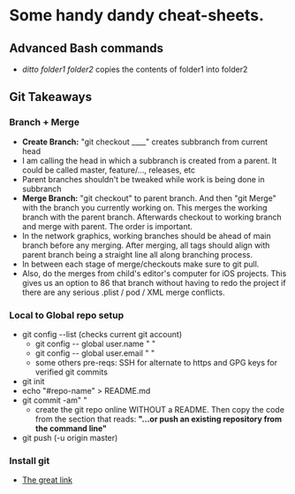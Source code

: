 # Some handy dandy cheat-sheets.




## Advanced Bash commands
- *ditto folder1 folder2* copies the contents of folder1 into folder2


## Git Takeaways
### Branch + Merge
  - **Create Branch:** "git checkout ____" creates subbranch from current head
  - I am calling the head in which a subbranch is created from a parent. It could be called master, feature/..., releases, etc
  - Parent branches shouldn't be tweaked while work is being done in subbranch
  - **Merge Branch:** "git checkout" to parent branch. And then "git Merge" with the branch you currently working on. This merges the working branch with the parent branch. Afterwards checkout to working branch and merge with parent. The order is important.
  - In the network graphics, working branches should be ahead of main branch before any merging. After merging, all tags should align with parent branch being a straight line all along branching process.
  - In between each stage of merge/checkouts make sure to git pull.
  - Also, do the merges from child's editor's computer for iOS projects. This gives us an option to 86 that branch without having to redo the project if there are any serious .plist / pod / XML merge conflicts.


### Local to Global repo setup
  - git config --list (checks current git account)
    - git config -- global user.name " "
    - git config -- global user.email " "
    - some others pre-reqs: SSH for alternate to https and GPG keys for verified git commits
  - git init
  - echo "#repo-name" > README.md
  - git commit -am" "
	- create the git repo online WITHOUT a README. Then copy the code from the section that reads: **"...or push an existing repository from the command line"** 
  - git push (-u origin master)
### Install git 
- [The great link](https://gist.github.com/derhuerst/1b15ff4652a867391f03)
